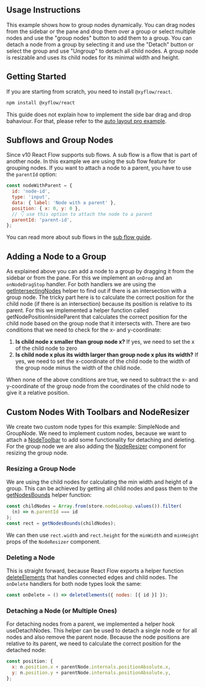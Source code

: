 ## Usage Instructions

This example shows how to group nodes dynamically. You can drag nodes from the sidebar or the pane and drop them over a group or select multiple nodes and use the "group nodes" button to add them to a group. You can detach a node from a group by selecting it and use the "Detach" button or select the group and use "Ungroup" to detach all child nodes. A group node is resizable and uses its child nodes for its minimal width and height.

## Getting Started

If you are starting from scratch, you need to install `@xyflow/react`.

```sh
npm install @xyflow/react
```

This guide does not explain how to implement the side bar drag and drop bahaviour. For that, please refer to the [auto layout pro example](https://reactflow.dev/examples/auto-layout).

## Subflows and Group Nodes

Since v10 React Flow supports sub flows. A sub flow is a flow that is part of another node. In this example we are using the sub flow feature for grouping nodes. If you want to attach a node to a parent, you have to use the `parentId` option:

```js
const nodeWithParent = {
  id: 'node-id',
  type: 'input',
  data: { label: 'Node with a parent' },
  position: { x: 0, y: 0 },
  // 👇 use this option to attach the node to a parent
  parentId: 'parent-id',
};
```

You can read more about sub flows in the [sub flow guide](https://reactflow.dev/examples/layout/sub-flows).

## Adding a Node to a Group

As explained above you can add a node to a group by dragging it from the sidebar or from the pane. For this we implement an `onDrop` and an `onNodeDragStop` handler. For both handlers we are using the [getIntersectingNodes](https://reactflow.dev/api-reference/types/react-flow-instance#get-intersecting-nodes) helper to find out if there is an intersection with a group node. The tricky part here is to calculate the correct position for the child node (if there is an intersection) because its position is relative to its parent. For this we implemented a helper function called getNodePositionInsideParent that calculates the correct position for the child node based on the group node that it intersects with. There are two conditions that we need to check for the x- and y-coordinate:

1. **Is child node x smaller than group node x?** If yes, we need to set the x of the child node to zero
2. **Is child node x plus its width larger than group node x plus its width?** If yes, we need to set the x-coordinate of the child node to the width of the group node minus the width of the child node.

When none of the above conditions are true, we need to subtract the x- and y-coordinate of the group node from the coordinates of the child node to give it a relative position.

## Custom Nodes With Toolbars and NodeResizer

We create two custom node types for this example: SimpleNode and GroupNode. We need to implement custom nodes, because we want to attach a [NodeToolbar](https://reactflow.dev/api-reference/components/node-toolbar) to add some functionality for detaching and deleting. For the group node we are also adding the [NodeResizer](https://reactflow.dev/api-reference/components/node-resizer) component for resizing the group node.

### Resizing a Group Node

We are using the child nodes for calculating the min width and height of a group. This can be achieved by getting all child nodes and pass them to the [getNodesBounds](https://reactflow.dev/api-reference/utils/get-nodes-bounds) helper function:

```js
const childNodes = Array.from(store.nodeLookup.values()).filter(
  (n) => n.parentId === id
);
const rect = getNodesBounds(childNodes);
```

We can then use `rect.width` and `rect.height` for the `minWidth` and `minHeight` props of the `NodeResizer` component.

### Deleting a Node

This is straight forward, because React Flow exports a helper function [deleteElements](https://reactflow.dev/api-reference/types/react-flow-instance#delete-elements) that handles connected edges and child nodes. The `onDelete` handlers for both node types look the same:

```js
const onDelete = () => deleteElements({ nodes: [{ id }] });
```

### Detaching a Node (or Multiple Ones)

For detaching nodes from a parent, we implemented a helper hook useDetachNodes. This helper can be used to detach a single node or for all nodes and also remove the parent node. Because the node positions are relative to its parent, we need to calculate the correct position for the detached node:

```js
const position: {
  x: n.position.x + parentNode.internals.positionAbsolute.x,
  y: n.position.y + parentNode.internals.positionAbsolute.y,
};
```
